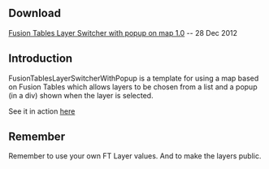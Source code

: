 
Download
--------

[Fusion Tables Layer Switcher with popup on map 1.0][dl] -- 28 Dec 2012

[dl]: https://github.com/lucastimmons/FusionTablesLayerSwitcherWithPopup/archive/master.zip


Introduction
------------

FusionTablesLayerSwitcherWithPopup is a template for using a 
map based on Fusion Tables which allows layers to be chosen 
from a list and a popup (in a div) shown when the layer is selected.


  [action]: http://www.edmontonjournal.com/news/homicide/map/index.html

See it in action [here][action]



Remember
--------

Remember to use your own FT Layer values. And to make the layers public.

